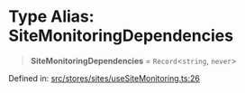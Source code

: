 # Type Alias: SiteMonitoringDependencies

> **SiteMonitoringDependencies** = `Record`\<`string`, `never`\>

Defined in: [src/stores/sites/useSiteMonitoring.ts:26](https://github.com/Nick2bad4u/Uptime-Watcher/blob/3cce0c3b352c8390536ca3c7399ece50a05faf18/src/stores/sites/useSiteMonitoring.ts#L26)
